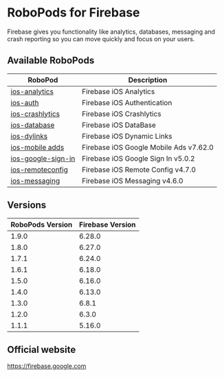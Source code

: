 # RoboPods for Firebase

Firebase gives you functionality like analytics, databases, messaging and crash reporting so you can move quickly and focus on your users.

## Available RoboPods

| RoboPod                                  | Description                           |
|------------------------------------------|---------------------------------------|
| [ios-analytics](ios-analytics/)          | Firebase iOS Analytics                |
| [ios-auth](ios-auth/)                    | Firebase iOS Authentication           |
| [ios-crashlytics](ios-crashlytics/)      | Firebase iOS Crashlytics              |
| [ios-database](ios-database/)            | Firebase iOS DataBase                 |
| [ios-dylinks](ios-dylinks/)              | Firebase iOS Dynamic Links            |
| [ios-mobile adds](ios-google-mobile-ads/)| Firebase iOS Google Mobile Ads v7.62.0|
| [ios-google-sign-in](ios-google-sign-in/)| Firebase iOS Google Sign In v5.0.2    |
| [ios-remoteconfig](ios-remoteconfig/)    | Firebase iOS Remote Config v4.7.0     |
| [ios-messaging](ios-messaging/)          | Firebase iOS Messaging v4.6.0         |

## Versions

| RoboPods Version  | Firebase Version    |
|-------------------|---------------------|
| 1.9.0             | 6.28.0              |
| 1.8.0             | 6.27.0              |
| 1.7.1             | 6.24.0              |
| 1.6.1             | 6.18.0              |
| 1.5.0             | 6.16.0              |
| 1.4.0             | 6.13.0              |
| 1.3.0             | 6.8.1               |
| 1.2.0             | 6.3.0               |
| 1.1.1             | 5.16.0              |

## Official website

https://firebase.google.com

